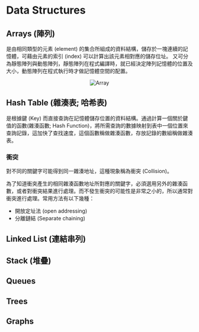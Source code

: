 # Data Structures

## Arrays (陣列)
是由相同類型的元素 (element) 的集合所組成的資料結構，儲存於一塊連續的記憶體，可藉由元素的索引 (index) 可以計算出該元素相對應的儲存位址。
又可分為靜態陣列與動態陣列，靜態陣列在程式編譯時，就已經決定陣列記憶體的位置及大小，動態陣列在程式執行時才做記憶體空間的配置。

<p align="center">
  <img src="https://beginnersbook.com/wp-content/uploads/2018/10/array.jpg" alt="Array">
</p>

## Hash Table (雜湊表; 哈希表)
是根據鍵 (Key) 而直接查詢在記憶體儲存位置的資料結構。通過計算一個關於鍵值的函數(雜湊函數; Hash Function)，將所需查詢的數據映射到表中一個位置來查詢記錄，這加快了查找速度，這個函數稱做雜湊函數，存放記錄的數組稱做雜湊表。

### 衝突
對不同的關鍵字可能得到同一雜湊地址，這種現象稱為衝突 (Collision)。

為了知道衝突產生的相同雜湊函數地址所對應的關鍵字，必須選用另外的雜湊函數，或者對衝突結果進行處理。而不發生衝突的可能性是非常之小的，所以通常對衝突進行處理。常用方法有以下幾種：
- 開放定址法 (open addressing)
- 分離鏈結 (Separate chaining)

## Linked List (連結串列)

## Stack (堆疊)

## Queues

## Trees

## Graphs
